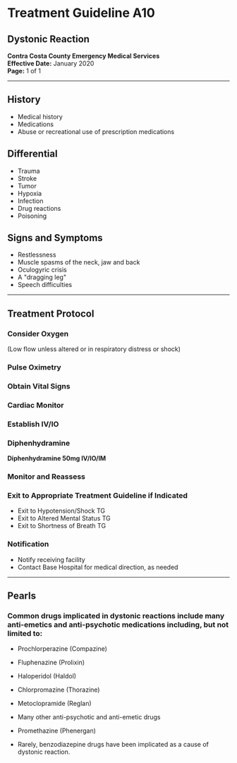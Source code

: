 # Treatment Guideline A10
## Dystonic Reaction

**Contra Costa County Emergency Medical Services**  
**Effective Date:** January 2020  
**Page:** 1 of 1

---

## History

- Medical history
- Medications
- Abuse or recreational use of prescription medications

## Differential

- Trauma
- Stroke
- Tumor
- Hypoxia
- Infection
- Drug reactions
- Poisoning

## Signs and Symptoms

- Restlessness
- Muscle spasms of the neck, jaw and back
- Oculogyric crisis
- A "dragging leg"
- Speech difficulties

---

## Treatment Protocol

### Consider Oxygen

(Low flow unless altered or in respiratory distress or shock)

### Pulse Oximetry

### Obtain Vital Signs

### Cardiac Monitor

### Establish IV/IO

### Diphenhydramine

**Diphenhydramine 50mg IV/IO/IM**

### Monitor and Reassess

### Exit to Appropriate Treatment Guideline if Indicated

- Exit to Hypotension/Shock TG
- Exit to Altered Mental Status TG
- Exit to Shortness of Breath TG

### Notification

- Notify receiving facility
- Contact Base Hospital for medical direction, as needed

---

## Pearls

### Common drugs implicated in dystonic reactions include many anti-emetics and anti-psychotic medications including, but not limited to:

- Prochlorperazine (Compazine)
- Fluphenazine (Prolixin)
- Haloperidol (Haldol)
- Chlorpromazine (Thorazine)
- Metoclopramide (Reglan)
- Many other anti-psychotic and anti-emetic drugs
- Promethazine (Phenergan)

- Rarely, benzodiazepine drugs have been implicated as a cause of dystonic reaction.

